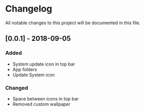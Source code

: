 # Changelog
All notable changes to this project will be documented in this file.

## [0.0.1] - 2018-09-05
### Added
- System update icon in top bar
- App folders 
- Update System icon

### Changed
- Space between icons in top bar
- Removed custom wallpaper
